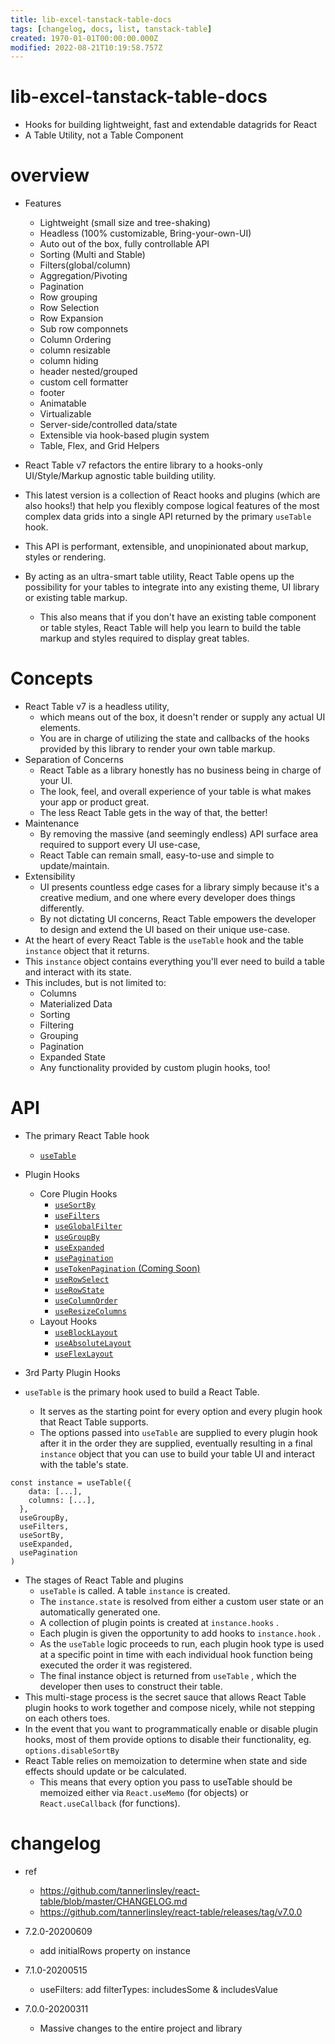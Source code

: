 ```yaml
---
title: lib-excel-tanstack-table-docs
tags: [changelog, docs, list, tanstack-table]
created: 1970-01-01T00:00:00.000Z
modified: 2022-08-21T10:19:58.757Z
---
```


# lib-excel-tanstack-table-docs

- Hooks for building lightweight, fast and extendable datagrids for React
- A Table Utility, not a Table Component

# overview

- Features
  - Lightweight (small size and tree-shaking)
  - Headless (100% customizable, Bring-your-own-UI)
  - Auto out of the box, fully controllable API
  - Sorting (Multi and Stable)
  - Filters(global/column)
  - Aggregation/Pivoting
  - Pagination
  - Row grouping
  - Row Selection
  - Row Expansion
  - Sub row componnets
  - Column Ordering
  - column resizable
  - column hiding
  - header nested/grouped
  - custom cell formatter
  - footer
  - Animatable
  - Virtualizable
  - Server-side/controlled data/state
  - Extensible via hook-based plugin system
  - Table, Flex, and Grid Helpers

- React Table v7 refactors the entire library to a hooks-only UI/Style/Markup agnostic table building utility.
- This latest version is a collection of React hooks and plugins (which are also hooks!) that help you flexibly compose logical features of the most complex data grids into a single API returned by the primary `useTable` hook. 
- This API is performant, extensible, and unopinionated about markup, styles or rendering.
- By acting as an ultra-smart table utility, React Table opens up the possibility for your tables to integrate into any existing theme, UI library or existing table markup. 
  - This also means that if you don't have an existing table component or table styles, React Table will help you learn to build the table markup and styles required to display great tables.

# Concepts

- React Table v7 is a headless utility, 
  - which means out of the box, it doesn't render or supply any actual UI elements.
  - You are in charge of utilizing the state and callbacks of the hooks provided by this library to render your own table markup.
- Separation of Concerns 
  - React Table as a library honestly has no business being in charge of your UI. 
  - The look, feel, and overall experience of your table is what makes your app or product great. 
  - The less React Table gets in the way of that, the better!
- Maintenance  
  - By removing the massive (and seemingly endless) API surface area required to support every UI use-case, 
  - React Table can remain small, easy-to-use and simple to update/maintain.
- Extensibility  
  - UI presents countless edge cases for a library simply because it's a creative medium, and one where every developer does things differently. 
  - By not dictating UI concerns, React Table empowers the developer to design and extend the UI based on their unique use-case.
- At the heart of every React Table is the `useTable` hook and the table `instance` object that it returns. 
- This `instance` object contains everything you'll ever need to build a table and interact with its state. 
- This includes, but is not limited to:
  - Columns
  - Materialized Data
  - Sorting
  - Filtering
  - Grouping
  - Pagination
  - Expanded State
  - Any functionality provided by custom plugin hooks, too!

# API 

- The primary React Table hook
  - [ `useTable` ](https://react-table.tanstack.com/docs/api/useTable)
- Plugin Hooks
  - Core Plugin Hooks
    - [ `useSortBy` ](./useSortBy.md)
    - [ `useFilters` ](./useFilters.md)
    - [ `useGlobalFilter` ](./useGlobalFilter.md)
    - [ `useGroupBy` ](./useGroupBy.md)
    - [ `useExpanded` ](./useExpanded.md)
    - [ `usePagination` ](./usePagination.md)
    - [ `useTokenPagination` (Coming Soon)](./useTokenPagination.md)
    - [ `useRowSelect` ](./useRowSelect.md)
    - [ `useRowState` ](./useRowState.md)
    - [ `useColumnOrder` ](./useColumnOrder.md)
    - [ `useResizeColumns` ](./useResizeColumns.md)
  - Layout Hooks
    - [ `useBlockLayout` ](./useBlockLayout.md)
    - [ `useAbsoluteLayout` ](./useAbsoluteLayout.md)
    - [ `useFlexLayout` ](./useFlexLayout.md)
- 3rd Party Plugin Hooks

- `useTable` is the primary hook used to build a React Table. 
  - It serves as the starting point for every option and every plugin hook that React Table supports. 
  - The options passed into `useTable` are supplied to every plugin hook after it in the order they are supplied, eventually resulting in a final `instance` object that you can use to build your table UI and interact with the table's state.

``` JS
const instance = useTable({
    data: [...],
    columns: [...],
  },
  useGroupBy,
  useFilters,
  useSortBy,
  useExpanded,
  usePagination
)
```

- The stages of React Table and plugins
  - `useTable` is called. A table `instance` is created.
  - The `instance.state` is resolved from either a custom user state or an automatically generated one.
  - A collection of plugin points is created at `instance.hooks` .
  - Each plugin is given the opportunity to add hooks to `instance.hook` .
  - As the `useTable` logic proceeds to run, each plugin hook type is used at a specific point in time with each individual hook function being executed the order it was registered.
  - The final instance object is returned from `useTable` , which the developer then uses to construct their table.
- This multi-stage process is the secret sauce that allows React Table plugin hooks to work together and compose nicely, while not stepping on each others toes.
- In the event that you want to programmatically enable or disable plugin hooks, most of them provide options to disable their functionality, eg. `options.disableSortBy`
- React Table relies on memoization to determine when state and side effects should update or be calculated. 
  - This means that every option you pass to useTable should be memoized either via `React.useMemo` (for objects) or `React.useCallback` (for functions).

# changelog

- ref
  - https://github.com/tannerlinsley/react-table/blob/master/CHANGELOG.md
  - https://github.com/tannerlinsley/react-table/releases/tag/v7.0.0

- 7.2.0-20200609
  - add initialRows property on instance 
- 7.1.0-20200515
  - useFilters: add filterTypes: includesSome & includesValue
- 7.0.0-20200311
  - Massive changes to the entire project and library
